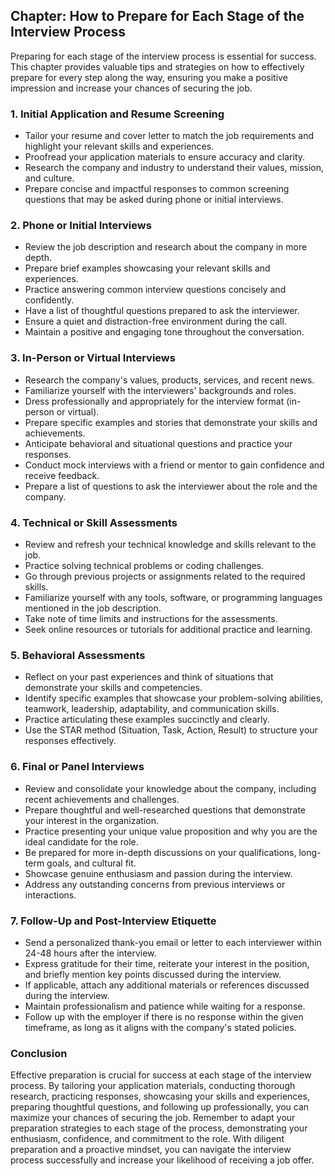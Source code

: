 Chapter: How to Prepare for Each Stage of the Interview Process
---------------------------------------------------------------

Preparing for each stage of the interview process is essential for success. This chapter provides valuable tips and strategies on how to effectively prepare for every step along the way, ensuring you make a positive impression and increase your chances of securing the job.

### 1. **Initial Application and Resume Screening**

* Tailor your resume and cover letter to match the job requirements and highlight your relevant skills and experiences.
* Proofread your application materials to ensure accuracy and clarity.
* Research the company and industry to understand their values, mission, and culture.
* Prepare concise and impactful responses to common screening questions that may be asked during phone or initial interviews.

### 2. **Phone or Initial Interviews**

* Review the job description and research about the company in more depth.
* Prepare brief examples showcasing your relevant skills and experiences.
* Practice answering common interview questions concisely and confidently.
* Have a list of thoughtful questions prepared to ask the interviewer.
* Ensure a quiet and distraction-free environment during the call.
* Maintain a positive and engaging tone throughout the conversation.

### 3. **In-Person or Virtual Interviews**

* Research the company's values, products, services, and recent news.
* Familiarize yourself with the interviewers' backgrounds and roles.
* Dress professionally and appropriately for the interview format (in-person or virtual).
* Prepare specific examples and stories that demonstrate your skills and achievements.
* Anticipate behavioral and situational questions and practice your responses.
* Conduct mock interviews with a friend or mentor to gain confidence and receive feedback.
* Prepare a list of questions to ask the interviewer about the role and the company.

### 4. **Technical or Skill Assessments**

* Review and refresh your technical knowledge and skills relevant to the job.
* Practice solving technical problems or coding challenges.
* Go through previous projects or assignments related to the required skills.
* Familiarize yourself with any tools, software, or programming languages mentioned in the job description.
* Take note of time limits and instructions for the assessments.
* Seek online resources or tutorials for additional practice and learning.

### 5. **Behavioral Assessments**

* Reflect on your past experiences and think of situations that demonstrate your skills and competencies.
* Identify specific examples that showcase your problem-solving abilities, teamwork, leadership, adaptability, and communication skills.
* Practice articulating these examples succinctly and clearly.
* Use the STAR method (Situation, Task, Action, Result) to structure your responses effectively.

### 6. **Final or Panel Interviews**

* Review and consolidate your knowledge about the company, including recent achievements and challenges.
* Prepare thoughtful and well-researched questions that demonstrate your interest in the organization.
* Practice presenting your unique value proposition and why you are the ideal candidate for the role.
* Be prepared for more in-depth discussions on your qualifications, long-term goals, and cultural fit.
* Showcase genuine enthusiasm and passion during the interview.
* Address any outstanding concerns from previous interviews or interactions.

### 7. **Follow-Up and Post-Interview Etiquette**

* Send a personalized thank-you email or letter to each interviewer within 24-48 hours after the interview.
* Express gratitude for their time, reiterate your interest in the position, and briefly mention key points discussed during the interview.
* If applicable, attach any additional materials or references discussed during the interview.
* Maintain professionalism and patience while waiting for a response.
* Follow up with the employer if there is no response within the given timeframe, as long as it aligns with the company's stated policies.

### Conclusion

Effective preparation is crucial for success at each stage of the interview process. By tailoring your application materials, conducting thorough research, practicing responses, showcasing your skills and experiences, preparing thoughtful questions, and following up professionally, you can maximize your chances of securing the job. Remember to adapt your preparation strategies to each stage of the process, demonstrating your enthusiasm, confidence, and commitment to the role. With diligent preparation and a proactive mindset, you can navigate the interview process successfully and increase your likelihood of receiving a job offer.

